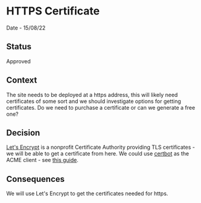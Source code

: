 # HTTPS Certificate

Date - 15/08/22

## Status
Approved

## Context
The site needs to be deployed at a https address, this will likely need certificates of some sort and we should investigate options for getting certificates. Do we need to purchase a certificate or can we generate a free one?

## Decision
[Let's Encrypt](https://letsencrypt.org/) is a nonprofit Certificate Authority providing TLS certificates - we will be able to get a certificate from here. We could use [certbot](https://certbot.eff.org/) as the ACME client - see [this guide](https://certbot.eff.org/instructions?ws=nginx&os=ubuntubionic).

## Consequences
We will use Let's Encrypt to get the certificates needed for https.